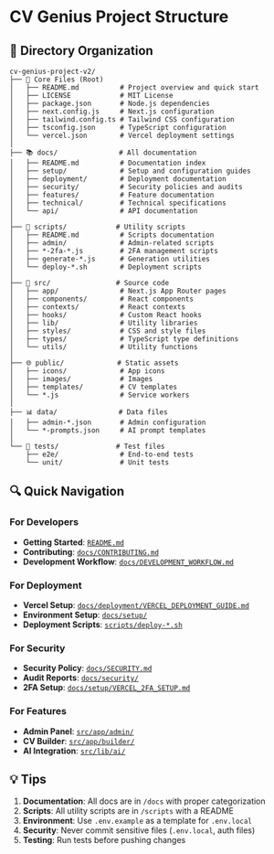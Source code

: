# CV Genius Project Structure

## 📁 Directory Organization

```
cv-genius-project-v2/
├── 📄 Core Files (Root)
│   ├── README.md          # Project overview and quick start
│   ├── LICENSE            # MIT License
│   ├── package.json       # Node.js dependencies
│   ├── next.config.js     # Next.js configuration
│   ├── tailwind.config.ts # Tailwind CSS configuration
│   ├── tsconfig.json      # TypeScript configuration
│   └── vercel.json        # Vercel deployment settings
│
├── 📚 docs/               # All documentation
│   ├── README.md          # Documentation index
│   ├── setup/             # Setup and configuration guides
│   ├── deployment/        # Deployment documentation
│   ├── security/          # Security policies and audits
│   ├── features/          # Feature documentation
│   ├── technical/         # Technical specifications
│   └── api/               # API documentation
│
├── 🔧 scripts/            # Utility scripts
│   ├── README.md          # Scripts documentation
│   ├── admin/             # Admin-related scripts
│   ├── *-2fa-*.js         # 2FA management scripts
│   ├── generate-*.js      # Generation utilities
│   └── deploy-*.sh        # Deployment scripts
│
├── 🎨 src/                # Source code
│   ├── app/               # Next.js App Router pages
│   ├── components/        # React components
│   ├── contexts/          # React contexts
│   ├── hooks/             # Custom React hooks
│   ├── lib/               # Utility libraries
│   ├── styles/            # CSS and style files
│   ├── types/             # TypeScript type definitions
│   └── utils/             # Utility functions
│
├── 🌐 public/             # Static assets
│   ├── icons/             # App icons
│   ├── images/            # Images
│   ├── templates/         # CV templates
│   └── *.js               # Service workers
│
├── 📊 data/               # Data files
│   ├── admin-*.json       # Admin configuration
│   └── *-prompts.json     # AI prompt templates
│
└── 🧪 tests/              # Test files
    ├── e2e/               # End-to-end tests
    └── unit/              # Unit tests
```

## 🔍 Quick Navigation

### For Developers
- **Getting Started**: [`README.md`](README.md)
- **Contributing**: [`docs/CONTRIBUTING.md`](docs/CONTRIBUTING.md)
- **Development Workflow**: [`docs/DEVELOPMENT_WORKFLOW.md`](docs/DEVELOPMENT_WORKFLOW.md)

### For Deployment
- **Vercel Setup**: [`docs/deployment/VERCEL_DEPLOYMENT_GUIDE.md`](docs/deployment/VERCEL_DEPLOYMENT_GUIDE.md)
- **Environment Setup**: [`docs/setup/`](docs/setup/)
- **Deployment Scripts**: [`scripts/deploy-*.sh`](scripts/)

### For Security
- **Security Policy**: [`docs/SECURITY.md`](docs/SECURITY.md)
- **Audit Reports**: [`docs/security/`](docs/security/)
- **2FA Setup**: [`docs/setup/VERCEL_2FA_SETUP.md`](docs/setup/VERCEL_2FA_SETUP.md)

### For Features
- **Admin Panel**: [`src/app/admin/`](src/app/admin/)
- **CV Builder**: [`src/app/builder/`](src/app/builder/)
- **AI Integration**: [`src/lib/ai/`](src/lib/ai/)

## 💡 Tips

1. **Documentation**: All docs are in `/docs` with proper categorization
2. **Scripts**: All utility scripts are in `/scripts` with a README
3. **Environment**: Use `.env.example` as a template for `.env.local`
4. **Security**: Never commit sensitive files (`.env.local`, auth files)
5. **Testing**: Run tests before pushing changes